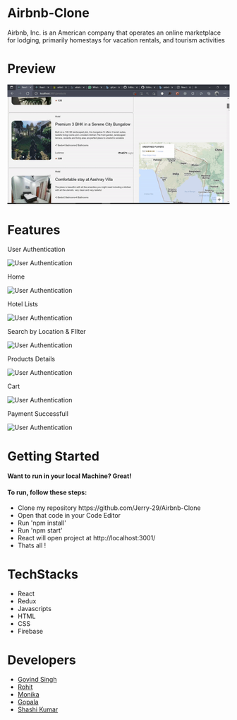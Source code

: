# Airbnb-Clone
Airbnb, Inc. is an American company that operates an online marketplace for lodging, primarily homestays for vacation rentals, and tourism activities
# Preview
![User Authentication](./public/Readme_data/projectprev.gif)

# Features
<p>User Authentication </p>

![User Authentication](./public/Readme_data/Screenshot(363).png)

<!-- <p>Google Authentication</p>

![User Authentication](./public/Images/shot1.png) -->

<p>Home</p>

![User Authentication](./public/Readme_data/Screenshot(363).png)

<p>Hotel Lists</p>

![User Authentication](./public/Readme_data/Screenshot(363).png)

<p>Search by Location & FIlter</p>

![User Authentication](./public/Readme_data/Screenshot(361).png)

<p>Products Details</p>

![User Authentication](./public/Readme_data/Screenshot(362).png)

<p>Cart</p>

![User Authentication](./public/Readme_data/Screenshot(363).png)

<p>Payment Successfull</p>

![User Authentication](./public/Readme_data/Screenshot(363).png)

# Getting Started

<h4>Want to run in your local Machine? Great!<h4>

<h4>To run, follow these steps:</h4>

  <ul>
    <li>Clone my repository https://github.com/Jerry-29/Airbnb-Clone</li>
    <li>Open that code in your Code Editor</li>
    <li>Run 'npm install'</li>
    <li>Run 'npm start'</li>
    <li>React will open project at http://localhost:3001/
    <li>Thats all !</li>
  </ul>
  
  # TechStacks
  <ul>
  <li>React</li>
  <li>Redux</li>
  <li>Javascripts</li> 
  <li>HTML</li>
  <li>CSS</li>
  <li>Firebase</li> 
  </ul>
  
  # Developers
<ul>
  <li><a href="https://github.com/Jerry-29">Govind Singh</a>
  </li>
   <li>
     <a href="https://github.com/Rohit8483">
     Rohit
       <a/>
  </li>
   <li>
     <a href="https://github.com/monika-4oop">
     Monika
     </a>
  </li>
   <li>
     <a href="https://github.com/gopala1995">
     Gopala
     </a>
  </li>
   <li>
     <a href="https://github.com/shashifw11">
     Shashi Kumar
     </a>
  </li>
  </ul>
